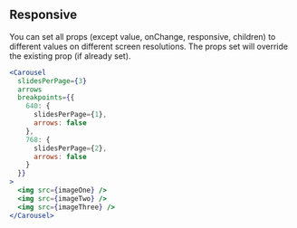 ## Responsive
You can set all props (except value, onChange, responsive, children) to different values on different screen resolutions. The props set will override the existing prop (if already set).

```jsx render
<Carousel
  slidesPerPage={3}
  arrows
  breakpoints={{
    640: {
      slidesPerPage={1},
      arrows: false
    },
    768: {
      slidesPerPage={2},
      arrows: false
    }
  }}
>
  <img src={imageOne} />
  <img src={imageTwo} />
  <img src={imageThree} />
</Carousel>
```
